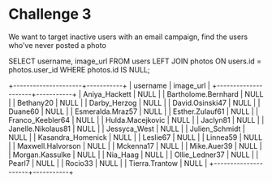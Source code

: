 # Challenge 3

We want to target inactive users with an email campaign, find the users who've never posted a photo 

SELECT username, image_url FROM users
LEFT JOIN photos
    ON users.id = photos.user_id
WHERE photos.id IS NULL;

+---------------------+-----------+
| username            | image_url |
+---------------------+-----------+
| Aniya_Hackett       | NULL      |
| Bartholome.Bernhard | NULL      |
| Bethany20           | NULL      |
| Darby_Herzog        | NULL      |
| David.Osinski47     | NULL      |
| Duane60             | NULL      |
| Esmeralda.Mraz57    | NULL      |
| Esther.Zulauf61     | NULL      |
| Franco_Keebler64    | NULL      |
| Hulda.Macejkovic    | NULL      |
| Jaclyn81            | NULL      |
| Janelle.Nikolaus81  | NULL      |
| Jessyca_West        | NULL      |
| Julien_Schmidt      | NULL      |
| Kasandra_Homenick   | NULL      |
| Leslie67            | NULL      |
| Linnea59            | NULL      |
| Maxwell.Halvorson   | NULL      |
| Mckenna17           | NULL      |
| Mike.Auer39         | NULL      |
| Morgan.Kassulke     | NULL      |
| Nia_Haag            | NULL      |
| Ollie_Ledner37      | NULL      |
| Pearl7              | NULL      |
| Rocio33             | NULL      |
| Tierra.Trantow      | NULL      |
+---------------------+-----------+